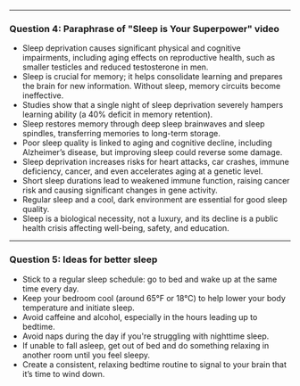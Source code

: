 
---

### Question 4: Paraphrase of "Sleep is Your Superpower" video

- Sleep deprivation causes significant physical and cognitive impairments, including aging effects on reproductive health, such as smaller testicles and reduced testosterone in men.
- Sleep is crucial for memory; it helps consolidate learning and prepares the brain for new information. Without sleep, memory circuits become ineffective.
- Studies show that a single night of sleep deprivation severely hampers learning ability (a 40% deficit in memory retention).
- Sleep restores memory through deep sleep brainwaves and sleep spindles, transferring memories to long-term storage.
- Poor sleep quality is linked to aging and cognitive decline, including Alzheimer’s disease, but improving sleep could reverse some damage.
- Sleep deprivation increases risks for heart attacks, car crashes, immune deficiency, cancer, and even accelerates aging at a genetic level.
- Short sleep durations lead to weakened immune function, raising cancer risk and causing significant changes in gene activity.
- Regular sleep and a cool, dark environment are essential for good sleep quality.
- Sleep is a biological necessity, not a luxury, and its decline is a public health crisis affecting well-being, safety, and education.

---

### Question 5: Ideas for better sleep

- Stick to a regular sleep schedule: go to bed and wake up at the same time every day.
- Keep your bedroom cool (around 65°F or 18°C) to help lower your body temperature and initiate sleep.
- Avoid caffeine and alcohol, especially in the hours leading up to bedtime.
- Avoid naps during the day if you're struggling with nighttime sleep.
- If unable to fall asleep, get out of bed and do something relaxing in another room until you feel sleepy.
- Create a consistent, relaxing bedtime routine to signal to your brain that it’s time to wind down.